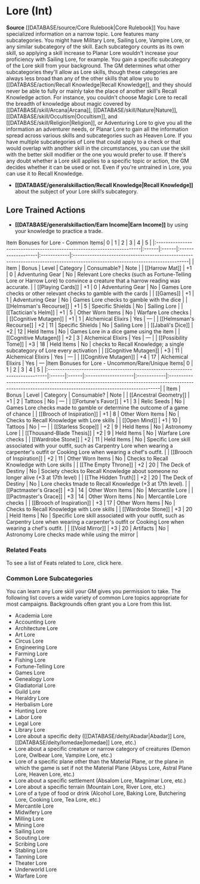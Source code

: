 ﻿---
ability:
- Intelligence
ability_boost:
- Intelligence
id: '8'
name: Lore
rarity: Common
skill:
- Lore
source: '[[DATABASE/source/Core Rulebook|Core Rulebook]]'
type: Skill

---
# Lore (Int)

**Source** [[DATABASE/source/Core Rulebook|Core Rulebook]] 
You have specialized information on a narrow topic. Lore features many subcategories. You might have Military Lore, Sailing Lore, Vampire Lore, or any similar subcategory of the skill. Each subcategory counts as its own skill, so applying a skill increase to Planar Lore wouldn't increase your proficiency with Sailing Lore, for example.
 You gain a specific subcategory of the Lore skill from your background. The GM determines what other subcategories they'll allow as Lore skills, though these categories are always less broad than any of the other skills that allow you to [[DATABASE/action/Recall Knowledge|Recall Knowledge]], and they should never be able to fully or mainly take the place of another skill's Recall Knowledge action. For instance, you couldn't choose Magic Lore to recall the breadth of knowledge about magic covered by [[DATABASE/skill/Arcana|Arcana]], [[DATABASE/skill/Nature|Nature]], [[DATABASE/skill/Occultism|Occultism]], and [[DATABASE/skill/Religion|Religion]], or Adventuring Lore to give you all the information an adventurer needs, or Planar Lore to gain all the information spread across various skills and subcategories such as Heaven Lore.
 If you have multiple subcategories of Lore that could apply to a check or that would overlap with another skill in the circumstances, you can use the skill with the better skill modifier or the one you would prefer to use. If there's any doubt whether a Lore skill applies to a specific topic or action, the GM decides whether it can be used or not.
 Even if you're untrained in Lore, you can use it to Recall Knowledge.

* **[[DATABASE/generalskillaction/Recall Knowledge|Recall Knowledge]]** about the subject of your Lore skill’s subcategory.

## Lore Trained Actions

* **[[DATABASE/generalskillaction/Earn Income|Earn Income]]** by using your knowledge to practice a trade.

<span>Item Bonuses for Lore - Common Items</span>| 0 | 1 | 2 | 3 | 4 | 5 |
|:-----------------------------------------------------------------------|:------|:------|:-------------------|:------------|:------------------------------------------------------------------------------------------------------------------------------|
| Item | Bonus | Level | Category | Consumable? | Note |
| [[Harrow Mat]] | +1 | 0 | Adventuring Gear | No | Relevant Lore checks (such as Fortune-Telling Lore or Harrow Lore) to convince a creature that a harrow reading was accurate. |
| [[Playing Cards]] | +1 | 0 | Adventuring Gear | No | Games Lore checks or other relevant checks to gamble with the cards |
| [[Games]] | +1 | 1 | Adventuring Gear | No | Games Lore checks to gamble with the dice |
| [[Helmsman's Recourse]] | +1 | 5 | Specific Shields | No | Sailing Lore |
| [[Tactician's Helm]] | +1 | 5 | Other Worn Items | No | Warfare Lore checks |
| [[Cognitive Mutagen]] | +1 | 1 | Alchemical Elixirs | Yes | — |
| [[Helmsman's Recourse]] | +2 | 11 | Specific Shields | No | Sailing Lore |
| [[Jabali's Dice]] | +2 | 12 | Held Items | No | Games Lore in a dice game using the item |
| [[Cognitive Mutagen]] | +2 | 3 | Alchemical Elixirs | Yes | — |
| [[Possibility Tome]] | +3 | 18 | Held Items | No | checks to Recall Knowledge; a single subcategory of Lore every activation |
| [[Cognitive Mutagen]] | +3 | 11 | Alchemical Elixirs | Yes | — |
| [[Cognitive Mutagen]] | +4 | 17 | Alchemical Elixirs | Yes | — |<span>Item Bonuses for Lore - Uncommon/Rare/Unique Items</span>| 0 | 1 | 2 | 3 | 4 | 5 |
|:-----------------------------------------------------------------------------|:------|:------|:--------------------|:------------|:--------------------------------------------------------------------------------------------------------------------------------------------------------|
| Item | Bonus | Level | Category | Consumable? | Note |
| [[Ancestral Geometry]] | +1 | 2 | Tattoos | No | — |
| [[Fortune's Favor]] | +1 | 3 | Relic Seeds | No | Games Lore checks made to gamble or determine the outcome of a game of chance |
| [[Brooch of Inspiration]] | +1 | 8 | Other Worn Items | No | Checks to Recall Knowledge with Lore skills |
| [[Open Mind]] | +1 | 10 | Tattoos | No | — |
| [[Starless Scope]] | +2 | 9 | Held Items | No | Astronomy Lore |
| [[Thousand-Blade Thesis]] | +2 | 9 | Held Items | No | Warfare Lore checks |
| [[Wardrobe Stone]] | +2 | 11 | Held Items | No | Specific Lore skill associated with your outfit, such as Carpentry Lore when wearing a carpenter's outfit or Cooking Lore when wearing a chef's outfit. |
| [[Brooch of Inspiration]] | +2 | 11 | Other Worn Items | No | Checks to Recall Knowledge with Lore skills |
| [[The Empty Throne]] | +2 | 20 | The Deck of Destiny | No | Society checks to Recall Knowledge about someone no longer alive (+3 at 17th level) |
| [[The Hidden Truth]] | +2 | 20 | The Deck of Destiny | No | Lore checks tmade to Recall Knowledge (+3 at 17th level). |
| [[Pactmaster's Grace]] | +3 | 14 | Other Worn Items | No | Mercantile Lore |
| [[Pactmaster's Grace]] | +3 | 14 | Other Worn Items | No | Mercantile Lore checks |
| [[Brooch of Inspiration]] | +3 | 17 | Other Worn Items | No | Checks to Recall Knowledge with Lore skills |
| [[Wardrobe Stone]] | +3 | 20 | Held Items | No | Specific Lore skill associated with your outfit, such as Carpentry Lore when wearing a carpenter's outfit or Cooking Lore when wearing a chef's outfit. |
| [[Void Mirror]] | +3 | 20 | Artifacts | No | Astronomy Lore checks made while using the mirror |

### Related Feats

To see a list of Feats related to Lore, click here.

### Common Lore Subcategories

You can learn any Lore skill your GM gives you permission to take. The following list covers a wide variety of common Lore topics appropriate for most campaigns. Backgrounds often grant you a Lore from this list.

* Academia Lore 
* Accounting Lore 
* Architecture Lore 
* Art Lore 
* Circus Lore 
* Engineering Lore 
* Farming Lore 
* Fishing Lore 
* Fortune-Telling Lore 
* Games Lore 
* Genealogy Lore 
* Gladiatorial Lore 
* Guild Lore 
* Heraldry Lore 
* Herbalism Lore 
* Hunting Lore 
* Labor Lore 
* Legal Lore 
* Library Lore 
* Lore about a specific deity ([[DATABASE/deity/Abadar|Abadar]] Lore, [[DATABASE/deity/Iomedae|Iomedae]] Lore, etc.) 
* Lore about a specific creature or narrow category of creatures (Demon Lore, Owlbear Lore, Vampire Lore, etc.) 
* Lore of a specific plane other than the Material Plane, or the plane in which the game is set if not the Material Plane (Abyss Lore, Astral Plane Lore, Heaven Lore, etc.) 
* Lore about a specific settlement (Absalom Lore, Magnimar Lore, etc.) 
* Lore about a specific terrain (Mountain Lore, River Lore, etc.) 
* Lore of a type of food or drink (Alcohol Lore, Baking Lore, Butchering Lore, Cooking Lore, Tea Lore, etc.) 
* Mercantile Lore 
* Midwifery Lore 
* Milling Lore 
* Mining Lore 
* Sailing Lore 
* Scouting Lore 
* Scribing Lore 
* Stabling Lore 
* Tanning Lore 
* Theater Lore 
* Underworld Lore 
* Warfare Lore